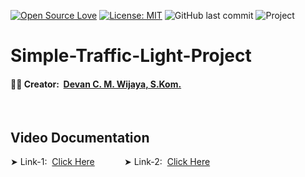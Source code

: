 [![Open Source Love](https://badges.frapsoft.com/os/v1/open-source.svg?style=flat)](https://github.com/ellerbrock/open-source-badges/)
[![License: MIT](https://img.shields.io/badge/License-MIT-blue.svg?logo=github&color=%23F7DF1E)](https://opensource.org/licenses/MIT)
![GitHub last commit](https://img.shields.io/github/last-commit/cakraawijaya/Simple-Traffic-Light-Project?logo=Codeforces&logoColor=white&color=%23F7DF1E)
![Project](https://img.shields.io/badge/Project-Arduino%20&%20ESP32-light.svg?style=flat&logo=arduino&logoColor=white&color=%23F7DF1E)

# Simple-Traffic-Light-Project

<h4>
  🧑‍💻 Creator:&nbsp;
  <a href="https://github.com/cakraawijaya">
    Devan C. M. Wijaya, S.Kom.
  </a>
</h4>

<br>

## Video Documentation

&#10148; Link-1:&nbsp; <a href="https://youtu.be/vZ-VNK88NYc">Click Here</a>
&nbsp;&nbsp;&nbsp;&nbsp;&nbsp;&nbsp;&nbsp;&nbsp;&nbsp;&nbsp;
&#10148; Link-2:&nbsp; <a href="https://youtu.be/Za6JldqopiM">Click Here</a>
